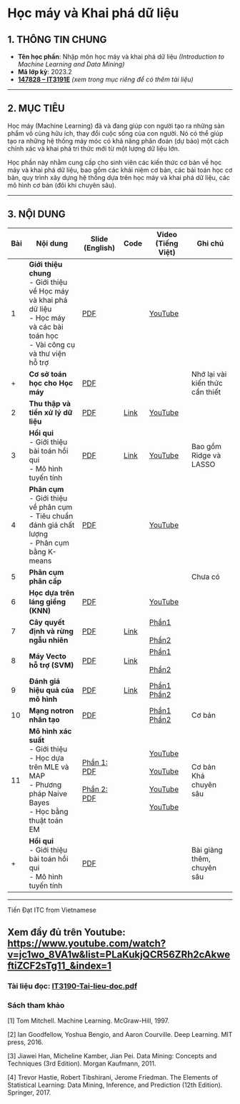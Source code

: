# Học máy và Khai phá dữ liệu

## 1. THÔNG TIN CHUNG
- **Tên học phần**: Nhập môn học máy và khai phá dữ liệu *(Introduction to Machine Learning and Data Mining)*  
- **Mã lớp kỳ**: 2023.2  
- [**147828 – IT3191E**](#) *(xem trong mục riêng để có thêm tài liệu)*  

---

## 2. MỤC TIÊU
Học máy (Machine Learning) đã và đang giúp con người tạo ra những sản phẩm vô cùng hữu ích, thay đổi cuộc sống của con người. Nó có thể giúp tạo ra những hệ thống máy móc có khả năng phân đoán (dự báo) một cách chính xác và khai phá tri thức mới từ một lượng dữ liệu lớn.

Học phần này nhằm cung cấp cho sinh viên các kiến thức cơ bản về học máy và khai phá dữ liệu, bao gồm các khái niệm cơ bản, các bài toán học cơ bản, quy trình xây dựng hệ thống dựa trên học máy và khai phá dữ liệu, các mô hình cơ bản (đôi khi chuyên sâu).

---

## 3. NỘI DUNG

| **Bài** | **Nội dung**                                                                                             | **Slide (English)** | **Code** | **Video (Tiếng Việt)**                              | **Ghi chú**                |
|---------|---------------------------------------------------------------------------------------------------------|---------------------|----------|----------------------------------------------------|----------------------------|
| 1       | **Giới thiệu chung**<br>- Giới thiệu về Học máy và khai phá dữ liệu<br>- Học máy và các bài toán học<br>- Vài công cụ và thư viện hỗ trợ | [PDF](https://users.soict.hust.edu.vn/khoattq/ml-dm-course/L1-Intro.pdf)            |          | [YouTube](https://youtu.be/jc1wo_8VA1w)           |  |
| +       | **Cơ sở toán học cho Học máy**                                                                           | [PDF](https://users.soict.hust.edu.vn/khoattq/ml-dm-course/Math-for-ML.pdf)            |          |                                                    |          Nhớ lại vài kiến thức cần thiết                  |
| 2       | **Thu thập và tiền xử lý dữ liệu**                                                                       | [PDF](https://users.soict.hust.edu.vn/khoattq/ml-dm-course/L2-Data-crawling-preprocessing.pdf)         <br>         | <a href="https://users.soict.hust.edu.vn/khoattq/ml-dm-course/ML-code.zip">Link</a>   | [YouTube](https://youtu.be/tVMYB7rIP-k)           |                            |
| 3       | **Hồi qui** <br>- Giới thiệu bài toán hồi qui<br>- Mô hình tuyến tính                                    | [PDF](https://users.soict.hust.edu.vn/khoattq/ml-dm-course/L3-linear-regression.pdf)                    |      <a href="https://users.soict.hust.edu.vn/khoattq/ml-dm-course/ML-code.zip">Link</a>    | [YouTube](https://youtu.be/3dC-_GAs2zI)           | Bao gồm Ridge và LASSO    |
| 4       | **Phân cụm**<br>- Giới thiệu về phân cụm<br>- Tiêu chuẩn đánh giá chất lượng<br>- Phân cụm bằng K-means | [PDF](https://users.soict.hust.edu.vn/khoattq/ml-dm-course/L4-Kmeans.pdf)            |          | [YouTube](https://youtu.be/vykd_CdGOPI)           |  |
| 5       | **Phân cụm phân cấp**                                                                       |                       |      |           |              Chưa có              |
| 6       | **Học dựa trên láng giềng (KNN)**                                                           | [PDF](https://users.soict.hust.edu.vn/khoattq/ml-dm-course/L6-KNN.pdf)                    |          | [YouTube](https://youtu.be/gHavNvEZyf4)           |     |
| 7       | **Cây quyết định và rừng ngẫu nhiên**       | [PDF](https://users.soict.hust.edu.vn/khoattq/ml-dm-course/L7-Random-forests.pdf)            |    <a href="https://users.soict.hust.edu.vn/khoattq/ml-dm-course/ML-code.zip">Link</a>      | [Phần1](https://youtu.be/7P6yYhcSuPc)<br><br>[Phần2](https://youtu.be/BmoNAptI1nI)          |               |
| 8       | **Máy Vecto hỗ trợ (SVM)**                                                                       | [PDF](https://users.soict.hust.edu.vn/khoattq/ml-dm-course/L8-SVM.pdf)                      | <a href="https://users.soict.hust.edu.vn/khoattq/ml-dm-course/ML-code.zip">Link</a>| [Phần1](https://youtu.be/plSN3tCNllo)<br><br>[Phần2](https://youtu.be/e4Y7hTRHGHA)           |                            |
| 9       | **Đánh giá hiệu quả của mô hình**                         | [PDF](https://users.soict.hust.edu.vn/khoattq/ml-dm-course/L9-Model-assessment.pdf)                    |   <a href="https://users.soict.hust.edu.vn/khoattq/ml-dm-course/ML-code.zip">Link</a>       | [Phần1](https://youtu.be/ujDDwR2GZZM)<br>[Phần2](https://youtu.be/tvt-2nOAYH4)            |              |
| 10       | **Mạng notron nhân tạo** | [PDF](https://users.soict.hust.edu.vn/khoattq/ml-dm-course/L10-Neural-network.pdf)            |          | [Phần1](https://youtu.be/DjINWdgfZiE)<br>[Phần2](https://youtu.be/xI6qOuffvDk)          |  Cơ bản  |
| 11       |**Mô hình xác suất**<br>- Giới thiệu<br>- Học dựa trên MLE và MAP<br>- Phương pháp Naive Bayes<br>- Học bằng thuật toán EM   | [Phần 1: PDF](https://users.soict.hust.edu.vn/khoattq/ml-dm-course/L11.1-prob-models.pdf) <br> <br> [Phần 2: PDF](https://users.soict.hust.edu.vn/khoattq/ml-dm-course/L11.2-prob-models-em.pdf)                     |        | [YouTube](https://youtu.be/qQHdOwRjHCE)<br><br>[YouTube](https://youtu.be/t4y-oPXJ2yU)<br><br>[YouTube](https://youtu.be/h60yXLPFBZE)<br><br>[YouTube](https://youtu.be/siNwrMIrbec)          |             Cơ bản <br> Khá chuyên sâu               |
| +       | **Hồi qui** <br>- Giới thiệu bài toán hồi qui<br>- Mô hình tuyến tính                                    | [PDF](hhttps://users.soict.hust.edu.vn/khoattq/ml-dm-course/L11+-Regularization.pdf)                    |          |             | Bài giảng thêm, chuyên sâu    |

---
Tiến Đạt ITC from Vietnamese

## Xem đầy đủ trên Youtube: https://www.youtube.com/watch?v=jc1wo_8VA1w&list=PLaKukjQCR56ZRh2cAkweftiZCF2sTg11_&index=1



### Tài liệu đọc: [IT3190-Tai-lieu-doc.pdf](https://users.soict.hust.edu.vn/khoattq/ml-dm-course/IT3190-Tai-lieu-doc.pdf)

 

### Sách tham khảo

[1] Tom Mitchell. Machine Learning. McGraw-Hill, 1997.

[2] Ian Goodfellow, Yoshua Bengio, and Aaron Courville. Deep Learning. MIT press, 2016.

[3] Jiawei Han, Micheline Kamber, Jian Pei. Data Mining: Concepts and Techniques (3rd Edition). Morgan Kaufmann, 2011.

[4] Trevor Hastie,‎ Robert Tibshirani,‎ Jerome Friedman. The Elements of Statistical Learning: Data Mining, Inference, and Prediction (12th Edition). Springer, 2017.
